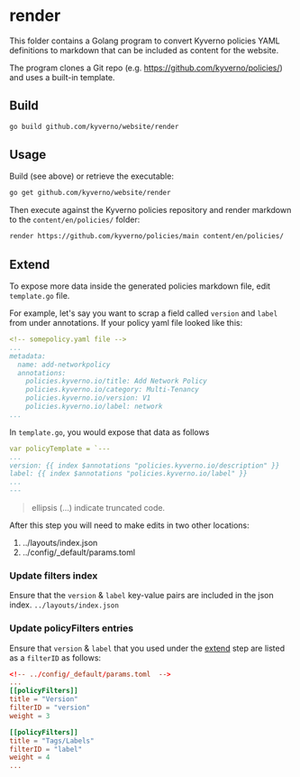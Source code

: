 # render

This folder contains a Golang program to convert Kyverno policies YAML definitions to markdown that can be included as content for the website.

The program clones a Git repo (e.g. https://github.com/kyverno/policies/) and uses a built-in template.

## Build

```sh
go build github.com/kyverno/website/render
```

## Usage

Build (see above) or retrieve the executable:

```sh
go get github.com/kyverno/website/render
```

Then execute against the Kyverno policies repository and render markdown to the `content/en/policies/` folder:

```sh
render https://github.com/kyverno/policies/main content/en/policies/
```

## Extend

To expose more data inside the generated policies markdown file, edit `template.go` file.

For example, let's say you want to scrap a field called `version` and `label` from under annotations. If your policy yaml file looked like this:

```yaml
<!-- somepolicy.yaml file -->
...
metadata:
  name: add-networkpolicy
  annotations:
    policies.kyverno.io/title: Add Network Policy
    policies.kyverno.io/category: Multi-Tenancy
    policies.kyverno.io/version: V1
    policies.kyverno.io/label: network
...
```

In `template.go`, you would expose that data as follows

```yaml
var policyTemplate = `---
...
version: {{ index $annotations "policies.kyverno.io/description" }}
label: {{ index $annotations "policies.kyverno.io/label" }}
...
---
```

> ellipsis (...) indicate truncated code.

After this step you will need to make edits in two other locations:

1. ../layouts/index.json
2. ../config/_default/params.toml

### Update filters index

Ensure that the `version` & `label` key-value pairs are included in the json index. `../layouts/index.json`

### Update policyFilters entries

Ensure that `version` & `label` that you used under the [extend](#extend) step are listed as a `filterID` as follows:

```toml
<!-- ../config/_default/params.toml  -->
...
[[policyFilters]]
title = "Version"
filterID = "version"
weight = 3

[[policyFilters]]
title = "Tags/Labels"
filterID = "label"
weight = 4
...
```